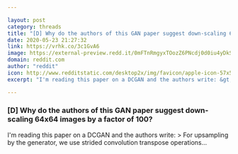 ```yaml
---

layout: post
category: threads
title: "[D] Why do the authors of this GAN paper suggest down-scaling 64x64 images by a factor of 100?"
date: 2020-05-23 21:27:32
link: https://vrhk.co/3c1GvA6
image: https://external-preview.redd.it/0mFTnRmgyxTOozZ6PNcdj0d0iu4yDkSTv5TWdE5TSUQ.png?width=432&height=226.178010471&auto=webp&crop=432:226.178010471,smart&s=288a052e3594cec6373fff278331d4bd75b2c3f1
domain: reddit.com
author: "reddit"
icon: http://www.redditstatic.com/desktop2x/img/favicon/apple-icon-57x57.png
excerpt: "I'm reading this paper on a DCGAN and the authors write: &gt; For upsampling by the generator, we use strided convolution transpose operations..."

---
```


### [D] Why do the authors of this GAN paper suggest down-scaling 64x64 images by a factor of 100?

I'm reading this paper on a DCGAN and the authors write: &gt; For upsampling by the generator, we use strided convolution transpose operations...